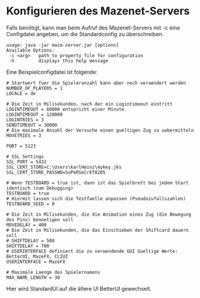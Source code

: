 # Konfigurieren des Mazenet-Servers

Falls benötigt, kann man beim Aufruf des Mazenet-Servers mit -c eine Configdatei angeben, um die Standardconfig zu überschreiben.

```
usage: java -jar maze-server.jar [options]
Available Options:
 -c <arg>   path to property file for configuration
 -h         displays this help message
```

Eine Beispielconfigdatei ist folgende:
```
# Startwert fuer die Spieleranzahl kann aber noch veraendert werden
NUMBER_OF_PLAYERS = 1
LOCALE = de

# Die Zeit in Milisekunden, nach der ein Logintimeout eintritt LOGINTIMEOUT = 60000 entspricht einer Minute
LOGINTIMEOUT = 120000
LOGINTRIES = 3
SENDTIMEOUT = 30000
# Die maximale Anzahl der Versuche einen gueltigen Zug zu uebermitteln
MOVETRIES = 3

PORT = 5123

# SSL Settings
SSL_PORT = 5432
SSL_CERT_STORE=C:\Users\karlHeinz\mykey.jks
SSL_CERT_STORE_PASSWD=SuPeRSeCrET8205

# Wenn TESTBOARD = true ist, dann ist das Spielbrett bei jedem Start identisch (zum Debugging)
TESTBOARD = true
# Hiermit lassen sich die Testfaelle anpassen (Pseudozufallszahlen)
TESTBOARD_SEED = 0

# Die Zeit in Milisekunden, die die Animation eines Zug (die Bewegung des Pins) benoetigen soll
MOVEDELAY = 400
# Die Zeit in Milisekunden, die das Einschieben der Shiftcard dauern soll
# SHIFTDELAY = 500
SHIFTDELAY = 700
# USERINTERFACE definiert die zu verwendende GUI Gueltige Werte: BetterUI, MazeFX, CLIUI
USERINTERFACE = MazeFX

# Maximale Laenge des Spielernamens
MAX_NAME_LENGTH = 30
```
Hier wird StandardUI auf die ältere UI BetterUI gewechselt.
